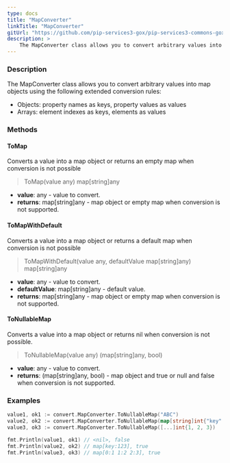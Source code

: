 ```yaml
---
type: docs
title: "MapConverter"
linkTitle: "MapConverter"
gitUrl: "https://github.com/pip-services3-gox/pip-services3-commons-gox"
description: > 
    The MapConverter class allows you to convert arbitrary values into map objects using extended conversion rules.
---
```


### Description
The MapConverter class allows you to convert arbitrary values into map objects using the following extended conversion rules:

- Objects: property names as keys, property values as values   
- Arrays: element indexes as keys, elements as values

### Methods

#### ToMap
Converts a value into a map object or returns an empty map when conversion is not possible

> ToMap(value any) map[string]any

- **value**: any - value to convert.
- **returns**: map[string]any - map object or empty map when conversion is not supported.

#### ToMapWithDefault
Converts a value into a map object or returns a default map when conversion is not possible

> ToMapWithDefault(value any, defaultValue map[string]any) map[string]any

- **value**: any - value to convert.
- **defaultValue**: map[string]any - default value.
- **returns**: map[string]any - map object or empty map when conversion is not supported.

#### ToNullableMap
Converts a value into a map object or returns nil when conversion is not possible.

> ToNullableMap(value any) (map[string]any, bool)

- **value**: any - value to convert.
- **returns**: (map[string]any, bool) - map object and true or null and false when conversion is not supported.


### Examples

```go
value1, ok1 := convert.MapConverter.ToNullableMap("ABC")
value2, ok2 := convert.MapConverter.ToNullableMap(map[string]int{"key": 123})
value3, ok3 := convert.MapConverter.ToNullableMap([...]int{1, 2, 3})

fmt.Println(value1, ok1) // <nil>, false
fmt.Println(value2, ok2) // map[key:123], true
fmt.Println(value3, ok3) // map[0:1 1:2 2:3], true

```
